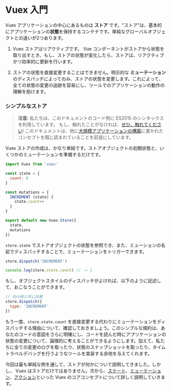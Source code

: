# Vuex 入門

Vuex アプリケーションの中心にあるものは **ストア** です。"ストア"は、基本的にアプリケーションの**状態**を保持するコンテナです。単純なグローバルオブジェクトとの違いが2つあります。

1. Vuex ストアはリアクティブです。 Vue コンポーネントがストアから状態を取り出すとき、もし、ストアの状態が変化したら、ストアは、リアクティブかつ効率的に更新を行います。

2. ストアの状態を直接変更することはできません。明示的な **ミューテーション**のディスパッチによってのみ、ストアの状態を変更します。これによって、全ての状態の変更の追跡を容易にし、ツールでのアプリケーションの動作の理解を助けます。

### シンプルなストア

> **注意:** 私たちは、このドキュメントのコード例に ES2015 のシンタックスを利用しています。 もし、触れたことがなければ、[ぜひ、触れてください](https://babeljs.io/docs/learn-es2015/)! このドキュメントは、他に[大規模アプリケーションの構築](https://jp.vuejs.org/guide/application.html)に書かれたコンセプトを既に読まれていることを前提にしています。

Vuex ストアの作成は、かなり単純です。ストアオブジェクトの初期状態と、いくつかのミューテーションを準備するだけです。

``` js
import Vuex from 'vuex'

const state = {
  count: 0
}

const mutations = {
  INCREMENT (state) {
    state.count++
  }
}

export default new Vuex.Store({
  state,
  mutations
})
```

`store.state` でストアオブジェクトの状態を参照でき、また、ミューションの名前でディスパッチすることで、ミューテーションをトリガーできます。

``` js
store.dispatch('INCREMENT')

console.log(store.state.count) // -> 1
```

もし、オブジェクトスタイルのディスパッチがよければ、以下のように記述して、おこなうことができます。

``` js
// 先の例と同じ効果
store.dispatch({
  type: 'INCREMENT'
})
```

もう一度、`store.state.count` を直接変更する代わりにミューテーションをディスパッチする理由について、確認しておきましょう。このシンプルな規約は、あなたのコードの意図をさらに明確にし、コードを読んだ時にアプリケーションの状態の変更について、論理的に考えることができるようにします。加えて、私たちに全ての変更のログを取ったり、状態のスナップショットを取ったり、タイムトラベルデバッグを行うようなツールを実装する余地を与えてくれます。

今回は最も単純な例を通して、ストアが何かについて説明してきました。しかし、 Vuex はストアだけではありません。次から、[ステート](state.md)、[ミューテーション](mutations.md)、[アクション](actions.md)といった Vuex のコアコンセプトについて詳しく説明していきます。
